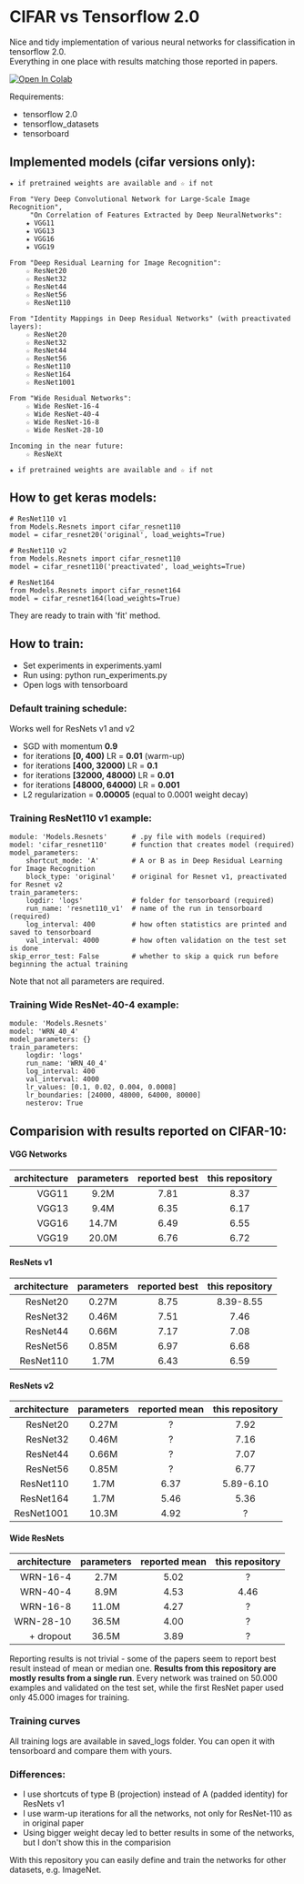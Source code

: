 # CIFAR vs Tensorflow 2.0

Nice and tidy implementation of various neural networks for classification in tensorflow 2.0. \
Everything in one place with results matching those reported in papers.

[![Open In Colab](https://colab.research.google.com/assets/colab-badge.svg)](https://colab.research.google.com/github/gahaalt/cifar-vs-tensorflow2/blob/master/Playground.ipynb)

Requirements:
- tensorflow 2.0
- tensorflow_datasets
- tensorboard

## Implemented models (cifar versions only):
```
★ if pretrained weights are available and ☆ if not

From "Very Deep Convolutional Network for Large-Scale Image Recognition",
     "On Correlation of Features Extracted by Deep NeuralNetworks":
    ★ VGG11
    ★ VGG13
    ★ VGG16
    ★ VGG19

From "Deep Residual Learning for Image Recognition":
    ☆ ResNet20
    ☆ ResNet32
    ☆ ResNet44
    ☆ ResNet56
    ☆ ResNet110

From "Identity Mappings in Deep Residual Networks" (with preactivated layers):
    ☆ ResNet20
    ☆ ResNet32
    ☆ ResNet44
    ☆ ResNet56
    ☆ ResNet110
    ☆ ResNet164
    ☆ ResNet1001
    
From "Wide Residual Networks":
    ☆ Wide ResNet-16-4
    ☆ Wide ResNet-40-4
    ☆ Wide ResNet-16-8
    ☆ Wide ResNet-28-10
    
Incoming in the near future:
    ☆ ResNeXt
    
★ if pretrained weights are available and ☆ if not
```

## How to get keras models:
```
# ResNet110 v1
from Models.Resnets import cifar_resnet110
model = cifar_resnet20('original', load_weights=True)

# ResNet110 v2
from Models.Resnets import cifar_resnet110
model = cifar_resnet110('preactivated', load_weights=True)

# ResNet164
from Models.Resnets import cifar_resnet164
model = cifar_resnet164(load_weights=True)
```
They are ready to train with 'fit' method.

## How to train:
- Set experiments in experiments.yaml
- Run using: python run_experiments.py
- Open logs with tensorboard

### Default training schedule:
Works well for ResNets v1 and v2
- SGD with momentum **0.9**
- for iterations **[0, 400)** LR = **0.01** (warm-up)
- for iterations **[400, 32000)** LR = **0.1**
- for iterations **[32000, 48000)** LR = **0.01**
- for iterations **[48000, 64000)** LR = **0.001**
- L2 regularization = **0.00005** (equal to 0.0001 weight decay)

### Training ResNet110 v1 example:
```
module: 'Models.Resnets'      # .py file with models (required)
model: 'cifar_resnet110'      # function that creates model (required)
model_parameters:
    shortcut_mode: 'A'        # A or B as in Deep Residual Learning for Image Recognition
    block_type: 'original'    # original for Resnet v1, preactivated for Resnet v2
train_parameters:
    logdir: 'logs'            # folder for tensorboard (required)
    run_name: 'resnet110_v1'  # name of the run in tensorboard (required)
    log_interval: 400         # how often statistics are printed and saved to tensorboard
    val_interval: 4000        # how often validation on the test set is done
skip_error_test: False        # whether to skip a quick run before beginning the actual training
```
Note that not all parameters are required.

### Training Wide ResNet-40-4 example:
```
module: 'Models.Resnets'
model: 'WRN_40_4'
model_parameters: {}
train_parameters:
    logdir: 'logs'
    run_name: 'WRN_40_4'
    log_interval: 400
    val_interval: 4000
    lr_values: [0.1, 0.02, 0.004, 0.0008]
    lr_boundaries: [24000, 48000, 64000, 80000]
    nesterov: True
```

## Comparision with results reported on CIFAR-10:

#### VGG Networks
| architecture | parameters | reported best | this repository |
| ---: | :---: | :---: | :---: |
| VGG11 | 9.2M | 7.81 | 8.37 |
| VGG13 | 9.4M | 6.35 | 6.17 |
| VGG16 | 14.7M | 6.49 | 6.55 |
| VGG19 | 20.0M | 6.76 | 6.72 |

#### ResNets v1
| architecture | parameters | reported best | this repository |
| ---: | :---: | :---: | :---: |
| ResNet20 | 0.27M | 8.75 | 8.39-8.55 |
| ResNet32 | 0.46M | 7.51 | 7.46 |
| ResNet44 | 0.66M | 7.17 | 7.08 |
| ResNet56 | 0.85M | 6.97 | 6.68 |
| ResNet110 | 1.7M | 6.43 | 6.59 |

#### ResNets v2
| architecture | parameters | reported mean | this repository |
| ---: | :---: | :---: | :---: |
| ResNet20 | 0.27M | ? | 7.92 |
| ResNet32 | 0.46M | ? | 7.16 |
| ResNet44 | 0.66M | ? | 7.07 |
| ResNet56 | 0.85M | ? | 6.77 |
| ResNet110 | 1.7M | 6.37 | 5.89-6.10 |
| ResNet164 | 1.7M | 5.46 | 5.36 |
| ResNet1001 | 10.3M | 4.92 | ? |

#### Wide ResNets
| architecture | parameters | reported mean | this repository |
| ---: | :---: | :---: | :---: |
| WRN-16-4 | 2.7M | 5.02 | ? |
| WRN-40-4 | 8.9M | 4.53 | 4.46 |
| WRN-16-8 | 11.0M | 4.27 | ? |
| WRN-28-10 | 36.5M | 4.00 | ? |
| + dropout | 36.5M | 3.89 | ? |

Reporting results is not trivial - some of the papers seem to report best result instead of mean or median one. **Results from this repository are mostly results from a single run**. Every network was trained on 50.000 examples and validated on the test set, while the first ResNet paper used only 45.000 images for training.

### Training curves
All training logs are available in saved_logs folder. You can open it with tensorboard and compare them with yours.

### Differences:
- I use shortcuts of type B (projection) instead of A (padded identity) for ResNets v1
- I use warm-up iterations for all the networks, not only for ResNet-110 as in original paper
- Using bigger weight decay led to better results in some of the networks, but I don't show this in the comparision

With this repository you can easily define and train the networks for other datasets, e.g. ImageNet.
